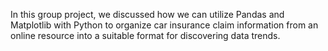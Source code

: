 In this group project, we discussed how we can utilize Pandas and Matplotlib with Python to organize car insurance claim information from an online resource into a suitable format for discovering data trends.
